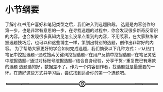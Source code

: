 # 小节纲要

了解小红书用户喜好和笔记类型之后，我们进入到选题阶段。
选题是内容创作的第一步，也是非常有意思的一步，在寻找选题的过程中，你会发现很多新奇反常识的内容，也会发现很多真知灼见怎么没早点看到的内容，不用羡慕，在大家熟练掌握选题技巧后，也可以和这些博主一样，策划出特别的选题，创作出非常好的内容。
为了帮助大家更好的学会如何完成选题，我们摘录以下几种方式：✅从热门笔记中挖掘选题✅通过搜索关键词挖掘选题✅在用户反馈中挖掘选题✅在笔记灵感中挖掘选题✅通过对标账号挖掘选题✅结合自身经验，分享干货✅重复做已有爆款的选题
选题选的好，数据差不了。作为一个内容创作者，找选题就是最重要的一环。在选好这些方式并学习后，尝试找到适合你的第一个选题吧。

![](img/fb91ee241585f33667363a0f754604fc.png)